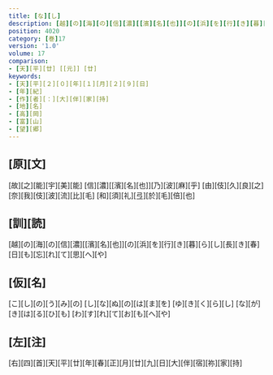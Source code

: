```yaml
---
title: [な][し]
description: [越][の][海][の][信][濃][[濱][名][也]][の][浜][を][行][き][暮][ら][し][長][き][春][日][も][忘][れ][て][思][へ][や]
position: 4020
category: [巻]17
version: '1.0'
volume: 17
comparison:
- [天][平][廿] [[元]] [廿]
keywords:
- [天][平][２][０][年][１][月][２][９][日]
- [年][紀]
- [作][者][：][大][伴][家][持]
- [地][名]
- [高][岡]
- [富][山]
- [望][郷]
---
```


## [原][文]

[故][之][能][宇][美][能] [信][濃][[濱][名][也]][乃][波][麻][乎] [由][伎][久][良][之] [奈][我][伎][波][流][比][毛] [和][須][礼][弖][於][毛][倍][也]

## [訓][読]

[越][の][海][の][信][濃][[濱][名][也]][の][浜][を][行][き][暮][ら][し][長][き][春][日][も][忘][れ][て][思][へ][や]

## [仮][名]

[こ][し][の][う][み][の] [し][な][ぬ][の][は][ま][を] [ゆ][き][く][ら][し] [な][が][き][は][る][ひ][も] [わ][す][れ][て][お][も][へ][や]

## [左][注]

[右][四][首][天][平][廿][年][春][正][月][廿][九][日][大][伴][宿][祢][家][持]
